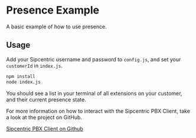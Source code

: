 # Presence Example

A basic example of how to use presence.

## Usage

Add your Sipcentric username and password to `config.js`, and set your `customerId` in `index.js`.

```bash
npm install
node index.js
```

You should see a list in your terminal of all extensions on your customer, and their current presence state.

For more information on how to interact with the Sipcentric PBX Client, take a look at the project on GitHub.

[Sipcentric PBX Client on Github](https://github.com/sipcentric/node-pbx-client/)
